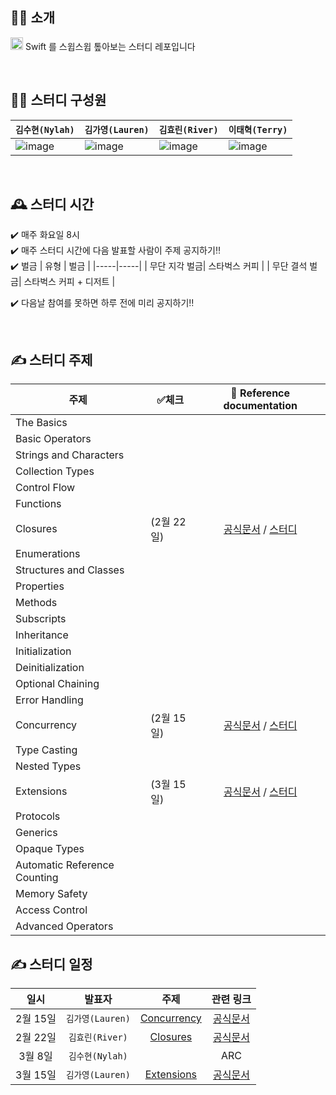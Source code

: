 ## 💁‍♂️ 소개
<img src="https://user-images.githubusercontent.com/57262833/153530073-9f024a24-84e4-4e03-b599-958d0bfbc0f1.png" width=20/> Swift 를 스윕스윕 톺아보는 스터디 레포입니다

<br/>

## 👩‍💻 스터디 구성원
|  `김수현(Nylah)` | `김가영(Lauren)`  | `김효린(River)` |  `이태혁(Terry)` |   
|---|---|---|---|
| ![image](https://user-images.githubusercontent.com/55867479/153530358-735c82db-4f14-48d5-857f-d037ecd4b989.png) | ![image](https://user-images.githubusercontent.com/55867479/153530190-92d91d54-23c9-4c86-8d05-5a4d4a2cd70b.png) | ![image](https://user-images.githubusercontent.com/55867479/153530345-8940b5ed-311a-491a-a85c-ccc9a696b3fb.png) | ![image](https://user-images.githubusercontent.com/55867479/153530325-5cfc6c93-5f5c-4153-b557-fdfcbb298dc9.png) |

<br/>

## 🕰 스터디 시간
✔️ 매주 화요일 8시  
✔️ 매주 스터디 시간에 다음 발표할 사람이 주제 공지하기‼️  
✔️ 벌금
| 유형 | 벌금 | 
|-----|-----|
| 무단 지각 벌금| 스타벅스 커피 |
| 무단 결석 벌금| 스타벅스 커피 + 디저트 |

✔️ 다음날 참여를 못하면 하루 전에 미리 공지하기‼️

<br/>

## ✍ 스터디 주제 
  주제 | ✅체크 | 🔗 Reference documentation
------|-----|:---------:|
The Basics| | |
Basic Operators| | | 
Strings and Characters| | | 
Collection Types| | | 
Control Flow| | | 
Functions| | | 
Closures|(2월 22일)|[공식문서](https://docs.swift.org/swift-book/LanguageGuide/Closures.html) / [스터디](./closures.md)| 
Enumerations| | | 
Structures and Classes| | | 
Properties| | | 
Methods| | | 
Subscripts| | | 
Inheritance| | | 
Initialization| | | 
Deinitialization| | | 
Optional Chaining| | | 
Error Handling| | | 
Concurrency|(2월 15일)|[공식문서](https://docs.swift.org/swift-book/LanguageGuide/Concurrency.html) / [스터디](./concurrency/concurrency.md)|
Type Casting| | | 
Nested Types| | | 
Extensions|(3월 15일)|[공식문서](https://docs.swift.org/swift-book/LanguageGuide/Extensions.html) / [스터디](./extensions.md) |
Protocols| | | 
Generics| | | 
Opaque Types| | | 
Automatic Reference Counting| | | 
Memory Safety| | | 
Access Control| | | 
Advanced Operators| | | 

## ✍ 스터디 일정
  일시 | 발표자 | 주제 | 관련 링크
:------:|:-----:|:---------:|:----:|
2월 15일|`김가영(Lauren)`| [Concurrency](./concurrency/concurrency.md) |[공식문서](https://docs.swift.org/swift-book/LanguageGuide/Concurrency.html)
2월 22일|`김효린(River)`| [Closures](./closures.md) |[공식문서](https://docs.swift.org/swift-book/LanguageGuide/Closures.html)
3월 8일 |`김수현(Nylah)` | |ARC|[공식문서](https://docs.swift.org/swift-book/LanguageGuide/AutomaticReferenceCounting.html)
3월 15일 | `김가영(Lauren)` | [Extensions](./extensions.md) | [공식문서](https://docs.swift.org/swift-book/LanguageGuide/Extensions.html)
